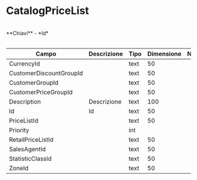 # CatalogPriceList

<br>
**Chiavi**
- *Id*
<br><br>

| Campo | Descrizione | Tipo | Dimensione | Note |
| --- | --- | --- | --- | --- |
| CurrencyId |  | text | 50 |  |
| CustomerDiscountGroupId |  | text | 50 |  |
| CustomerGroupId |  | text | 50 |  |
| CustomerPriceGroupId |  | text | 50 |  |
| Description | Descrizione | text | 100 |  |
| Id | Id | text | 50 |  |
| PriceListId |  | text | 50 |  |
| Priority |  | int |  |  |
| RetailPriceListId |  | text | 50 |  |
| SalesAgentId |  | text | 50 |  |
| StatisticClassId |  | text | 50 |  |
| ZoneId |  | text | 50 |  |

